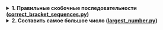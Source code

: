 <details>
  <summary><b>1. Правильные скобочные последовательности (<a href="https://github.com/DmitryMogilnikov/PythonDev/blob/master/Homework_2/correct_bracket_sequences.py">correct_bracket_sequences.py</a>)</b></summary>
  
Необходимо реализовать функцию, генерирующую скобочную последовательность, в зависимости от входного параметра ( n = 0…10 )

Правило генерации следующее:
- “(” должна идти раньше “)”
- Длина последовательности 2n
- Необходимо выполнить перебор всевозможных вариантов в лексикографическом порядке
</details>

<details>
  <summary><b>2. Составить самое большое число (<a href="https://github.com/DmitryMogilnikov/PythonDev/blob/master/Homework_2/largest_number.py">largest_number.py</a>)</b></summary>
  
Необходимо составить наибольшее число из числа предложенных.

На вход поступает два параметра:
- количество чисел n ≤ 100
- строка с n числами, записанными через пробел. Каждое отдельное число не превосходит 1000
</details>
